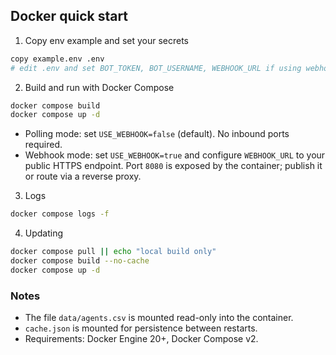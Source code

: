 ## Docker quick start

1) Copy env example and set your secrets

```bash
copy example.env .env
# edit .env and set BOT_TOKEN, BOT_USERNAME, WEBHOOK_URL if using webhook
```

2) Build and run with Docker Compose

```bash
docker compose build
docker compose up -d
```

- Polling mode: set `USE_WEBHOOK=false` (default). No inbound ports required.
- Webhook mode: set `USE_WEBHOOK=true` and configure `WEBHOOK_URL` to your public HTTPS endpoint. Port `8080` is exposed by the container; publish it or route via a reverse proxy.

3) Logs

```bash
docker compose logs -f
```

4) Updating

```bash
docker compose pull || echo "local build only"
docker compose build --no-cache
docker compose up -d
```

### Notes
- The file `data/agents.csv` is mounted read-only into the container.
- `cache.json` is mounted for persistence between restarts.
- Requirements: Docker Engine 20+, Docker Compose v2.
